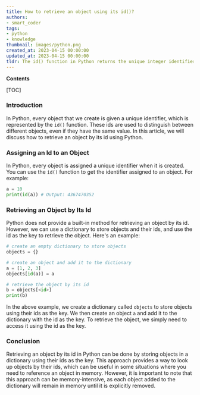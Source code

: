 ```yaml
---
title: How to retrieve an object using its id()?
authors:
- smart_coder
tags:
- python
- knowledge
thumbnail: images/python.png
created_at: 2023-04-15 00:00:00
updated_at: 2023-04-15 00:00:00
tldr: The id() function in Python returns the unique integer identifier of an object.
---
```


**Contents**

[TOC]

### Introduction 

In Python, every object that we create is given a unique identifier, which is represented by the `id()` function. These ids are used to distinguish between different objects, even if they have the same value. In this article, we will discuss how to retrieve an object by its id using Python. 

### Assigning an Id to an Object

In Python, every object is assigned a unique identifier when it is created. You can use the `id()` function to get the identifier assigned to an object. For example:

```python
a = 10
print(id(a)) # Output: 4367470352
```

### Retrieving an Object by Its Id

Python does not provide a built-in method for retrieving an object by its id. However, we can use a dictionary to store objects and their ids, and use the id as the key to retrieve the object. Here's an example:

```python
# create an empty dictionary to store objects
objects = {}

# create an object and add it to the dictionary
a = [1, 2, 3]
objects[id(a)] = a

# retrieve the object by its id
b = objects[<id>]
print(b)
```

In the above example, we create a dictionary called `objects` to store objects using their ids as the key. We then create an object `a` and add it to the dictionary with the id as the key. To retrieve the object, we simply need to access it using the id as the key.

### Conclusion

Retrieving an object by its id in Python can be done by storing objects in a dictionary using their ids as the key. This approach provides a way to look up objects by their ids, which can be useful in some situations where you need to reference an object in memory. However, it is important to note that this approach can be memory-intensive, as each object added to the dictionary will remain in memory until it is explicitly removed.
